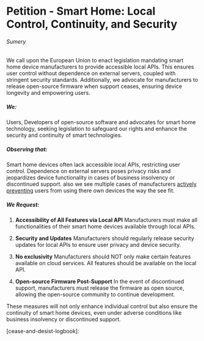 # Petition - Smart Home: Local Control, Continuity, and Security

###### Sumery
We call upon the European Union to enact legislation mandating smart home device manufacturers to provide accessible local APIs. This ensures user control without dependence on external servers, coupled with stringent security standards. Additionally, we advocate for manufacturers to release open-source firmware when support ceases, ensuring device longevity and empowering users.

##### We:
Users, Developers of open-source software and advocates for smart home technology, seeking legislation to safeguard our rights and enhance the security and continuity of smart technologies.

##### Observing that:
Smart home devices often lack accessible local APIs, restricting user control. Dependence on external servers poses privacy risks and jeopardizes device functionality in cases of business insolvency or discontinued support. also we see multiple cases of manufacturers [actively preventing](cease-and-desist-logbook) users from using there own devices the way the see fit.

##### We Request:
1. **Accessibility of All Features via Local API** Manufacturers must make all functionalities of their smart home devices available through local APIs.

2. **Security and Updates** Manufacturers should regularly release security updates for local APIs to ensure user privacy and device security.

3. **No exclusivity** Manufacturers should NOT only make certain features available on cloud services. All features should be available on the local API.

4. **Open-source Firmware Post-Support** In the event of discontinued support, manufacturers must release the firmware as open source, allowing the open-source community to continue development.

These measures will not only enhance individual control but also ensure the continuity of smart home devices, even under adverse conditions like business insolvency or discontinued support.

[cease-and-desist-logbook]: 